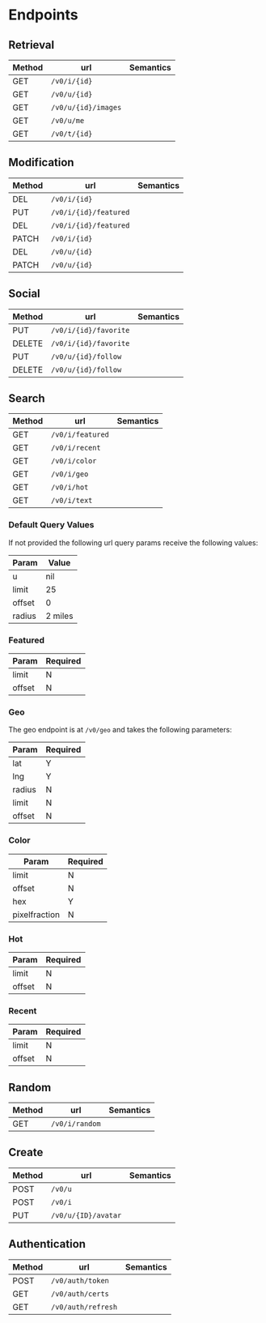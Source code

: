 # Endpoints

## Retrieval
| Method | url                 | Semantics |
|--------|---------------------|-----------|
| GET    | `/v0/i/{id}`        |           |
| GET    | `/v0/u/{id}`        |           |
| GET    | `/v0/u/{id}/images` |           |
| GET    | `/v0/u/me`          |           |
| GET    | `/v0/t/{id}`        |           |


## Modification
| Method | url                   | Semantics |
|--------|-----------------------|-----------|
| DEL    | `/v0/i/{id}`          |           |
| PUT    | `/v0/i/{id}/featured` |           |
| DEL    | `/v0/i/{id}/featured` |           |
| PATCH  | `/v0/i/{id}`          |           |
| DEL    | `/v0/u/{id}`          |           |
| PATCH  | `/v0/u/{id}`          |           |

## Social
| Method | url                   | Semantics |
|--------|-----------------------|-----------|
| PUT    | `/v0/i/{id}/favorite` |           |
| DELETE | `/v0/i/{id}/favorite` |           |
| PUT    | `/v0/u/{id}/follow`   |           |
| DELETE | `/v0/u/{id}/follow`   |           |

## Search 
| Method | url              | Semantics |
|--------|------------------|-----------|
| GET    | `/v0/i/featured` |           |
| GET    | `/v0/i/recent`   |           |
| GET    | `/v0/i/color`    |           |
| GET    | `/v0/i/geo`      |           |
| GET    | `/v0/i/hot`      |           |
| GET    | `/v0/i/text`     |           |

### Default Query Values
If not provided the following url query params receive the following values:

| Param  | Value   |
|--------|---------|
| u      | nil     |
| limit  | 25      |
| offset | 0       |
| radius | 2 miles |

### Featured
| Param  | Required |
|--------|----------|
| limit  | N        |
| offset | N        |

### Geo
The geo endpoint is at `/v0/geo` and takes the following parameters:

| Param  | Required |
|--------|----------|
| lat    | Y        |
| lng    | Y        |
| radius | N        |
| limit  | N        |
| offset | N        |

### Color
| Param         | Required |
|---------------|----------|
| limit         | N        |
| offset        | N        |
| hex           | Y        |
| pixelfraction | N        |

### Hot
| Param  | Required |
|--------|----------|
| limit  | N        |
| offset | N        |


### Recent
| Param  | Required |
|--------|----------|
| limit  | N        |
| offset | N        |

## Random
| Method | url            | Semantics |
|--------|----------------|-----------|
| GET    | `/v0/i/random` |           |

## Create
| Method | url                 | Semantics |
|--------|---------------------|-----------|
| POST   | `/v0/u`             |           |
| POST   | `/v0/i`             |           |
| PUT    | `/v0/u/{ID}/avatar` |           |

## Authentication
| Method | url                | Semantics |
|--------|--------------------|-----------|
| POST   | `/v0/auth/token`   |           |
| GET    | `/v0/auth/certs`   |           |
| GET    | `/v0/auth/refresh` |           |
